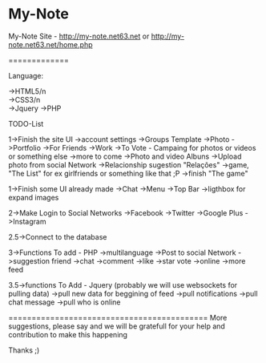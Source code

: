 My-Note 
====

My-Note Site - http://my-note.net63.net or http://my-note.net63.net/home.php

=============

Language:

  ->HTML5/n<br>
  ->CSS3/n<br>
  ->Jquery
  ->PHP
  
TODO-List

  1->Finish the site UI
      ->account settings
      ->Groups Template
        ->Photo
        ->Portfolio
        ->For Friends
        ->Work
        ->To Vote - Campaing for photos or videos or something else
        ->more to come
      ->Photo and video Albuns
      ->Upload photo from social Network
      ->Relacionship sugestion "Relações"
      ->game, "The List" for ex girlfriends or something like that ;P
      ->finish "The game"
    
  1->Finish some UI already made
      ->Chat
      ->Menu
      ->Top Bar
      ->ligthbox for expand images
    
  2->Make Login to Social Networks
      ->Facebook
      ->Twitter
      ->Google Plus
      ->Instagram
  
  2.5->Connect to the database
  
  3->Functions To add - PHP
      ->multilanguage
      ->Post to social Network
      ->suggestion friend
      ->chat
      ->comment
      ->like
      ->star vote
      ->online
      ->more feed
      
  3.5->functions To Add - Jquery (probably we will use websockets for pulling data)
      ->pull new data for beggining of feed
      ->pull notifications
      ->pull chat message
      ->pull who is online
      
===========================================
More suggestions, please say and we will be gratefull for your help and contribution to make this happening

Thanks ;)
